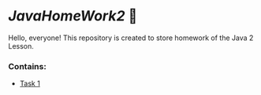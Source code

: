 # *JavaHomeWork2* 📁️
Hello, everyone! 
This repository is created to store homework of the Java 2 Lesson.

### Contains:
  - <a href="https://github.com/Kasymbekov/JavaHomeWork2/tree/master/src/Task1">Task 1</a>
